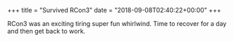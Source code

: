 +++
title = "Survived RCon3"
date = "2018-09-08T02:40:22+00:00"
+++

RCon3 was an exciting tiring super fun whirlwind. Time to recover for a day and then get back to work.
			